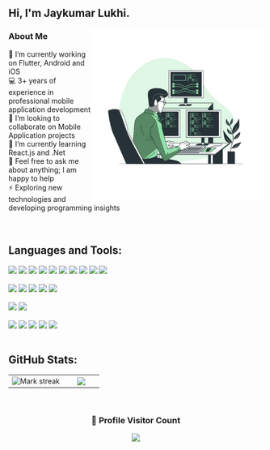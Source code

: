 ## Hi, I'm Jaykumar Lukhi.

<img src="https://raw.githubusercontent.com/jay-36/Constrain/main/constrains/Assets.xcassets/AppIcon.appiconset/developer.png" min-width="340px" max-width="400px" width="340px" align="right" alt="Computador">

### About Me 
🔭 I’m currently working on Flutter, Android and iOS<br>
💻 3+ years of experience in professional mobile application development<br>
👯 I’m looking to collaborate on Mobile Application projects<br>
🌱 I’m currently learning React.js and .Net<br>
💬 Feel free to ask me about anything; I am happy to help<br>
⚡ Exploring new technologies and developing programming insights<br>
<br>
<br>

## Languages and Tools:
<div align="left">
  <img src="https://img.shields.io/badge/c-%2300599C.svg?style=for-the-badge&logo=c&logoColor=white" />
  <img src="https://img.shields.io/badge/c++-%2300599C.svg?style=for-the-badge&logo=c%2B%2B&logoColor=white" />
  <img src="https://img.shields.io/badge/dart-%230175C2.svg?style=for-the-badge&logo=dart&logoColor=white" />
  <img src="https://img.shields.io/badge/java-%23ED8B00.svg?style=for-the-badge&logo=openjdk&logoColor=white" />
  <img src="https://img.shields.io/badge/swift-F54A2A?style=for-the-badge&logo=swift&logoColor=white" />
  <img src="https://img.shields.io/badge/c%23-%23239120.svg?style=for-the-badge&logo=csharp&logoColor=white" />
  <img src="https://img.shields.io/badge/html5-%23E34F26.svg?style=for-the-badge&logo=html5&logoColor=white" />
  <img src="https://img.shields.io/badge/css3-%231572B6.svg?style=for-the-badge&logo=css3&logoColor=white" />
  <img src="https://img.shields.io/badge/javascript-%23323330.svg?style=for-the-badge&logo=javascript&logoColor=%23F7DF1E" />
  <img src="https://img.shields.io/badge/python-3670A0?style=for-the-badge&logo=python&logoColor=ffdd54" />
</div>
<br>
<div align="left">
  <img src="https://img.shields.io/badge/Flutter-%2302569B.svg?style=for-the-badge&logo=Flutter&logoColor=white/">
  <img src="https://img.shields.io/badge/android-4faf54.svg?style=for-the-badge&logo=android&logoColor=white" />
  <img src="https://img.shields.io/badge/ios-000000.svg?style=for-the-badge&logo=ios&logoColor=white" />
  <img src="https://img.shields.io/badge/react-%2320232a.svg?style=for-the-badge&logo=react&logoColor=%2361DAFB" />
  <img src="https://img.shields.io/badge/.NET-5C2D91?style=for-the-badge&logo=.net&logoColor=white" />
</div>
<br>
<div align="left">
  <img src="https://img.shields.io/badge/firebase-%23039BE5.svg?style=for-the-badge&logo=firebase" />
  <img src="https://img.shields.io/badge/mysql-%2300000f.svg?style=for-the-badge&logo=mysql&logoColor=white" />
</div>
<br>
<div align="left">
  <img src="https://img.shields.io/badge/Git-F05032?style=for-the-badge&logo=git&logoColor=white" />
  <img src="https://img.shields.io/badge/figma-%23F24E1E.svg?style=for-the-badge&logo=figma&logoColor=white" />
  <img src="https://img.shields.io/badge/adobe%20photoshop-%2331A8FF.svg?style=for-the-badge&logo=adobe%20photoshop&logoColor=white" />
  <img src="https://img.shields.io/badge/Trello-%23026AA7.svg?style=for-the-badge&logo=Trello&logoColor=white" />
  <img src="https://img.shields.io/badge/apache-%23D42029.svg?style=for-the-badge&logo=apache&logoColor=white" />
</div>
<br>



## GitHub Stats:
<table border="0" align="center">
  <tr border="0">
    <td width="60%" align="center">
      <img title="🔥 Get streak stats for your profile at git.io/streak-stats" alt="Mark streak" src="https://github-readme-streak-stats.herokuapp.com/?user=jaykumarlukhi&theme=dark&hide_border=false" /> 
    </td>
    <td width="40%" align="center">
      <img align="center" src="https://github-readme-stats.vercel.app/api/top-langs/?username=jaykumarlukhi&theme=dark&hide_border=false&include_all_commits=false&count_private=false&layout=compact&langs_count=8"/>
    </td>
</tr>
</table>
<br>

<div align=center>
  <h3><b>📍 Profile Visitor Count</b></h3>
</div>
    
<p align="center" >   
  <img src="https://profile-counter.glitch.me/jay-36/count.svg" />  
</p>
